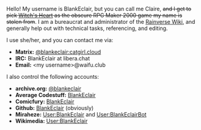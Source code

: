 Hello! My username is BlankEclair, but you can call me Claire, <s>and I get to pick [Witch's Heart](https://vgperson.com/games/witchheart.htm) as the obscure RPG Maker 2000 game my name is stolen from</s>. I am a bureaucrat and administrator of the [Rainverse Wiki](https://rainverse.wiki), and generally help out with technical tasks, referencing, and editing.

I use she/her, and you can contact me via:
* **Matrix:** [@blankeclair:catgirl.cloud](https://matrix.to/#/@blankeclair:catgirl.cloud)
* **IRC:** BlankEclair at libera.chat
* **Email:** &lt;my username&gt;@waifu.club

I also control the following accounts:
* **archive.org:** [@blankeclair](https://archive.org/details/@blankeclair)
* **Average Codestuff:** [BlankEclair](https://git.average.name/BlankEclair)
* **Comicfury:** [BlankEclair](https://comicfury.com/profile.php?username=BlankEclair)
* **Github:** [BlankEclair](https://github.com/BlankEclair) (obviously)
* **Miraheze:** [User:BlankEclair](https://meta.miraheze.org/wiki/User:BlankEclair) and [User:BlankEclairBot](https://meta.miraheze.org/wiki/User:BlankEclairBot)
* **Wikimedia:** [User:BlankEclair](https://meta.wikimedia.org/wiki/User:BlankEclair)
